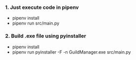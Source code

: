 ### 1. Just execute code in pipenv
- pipenv install
- pipenv run src/main.py

### 2. Build .exe file using pyinstaller
- pipenv install
- pipenv run pyinstaller -F -n GuildManager.exe src/main.py 